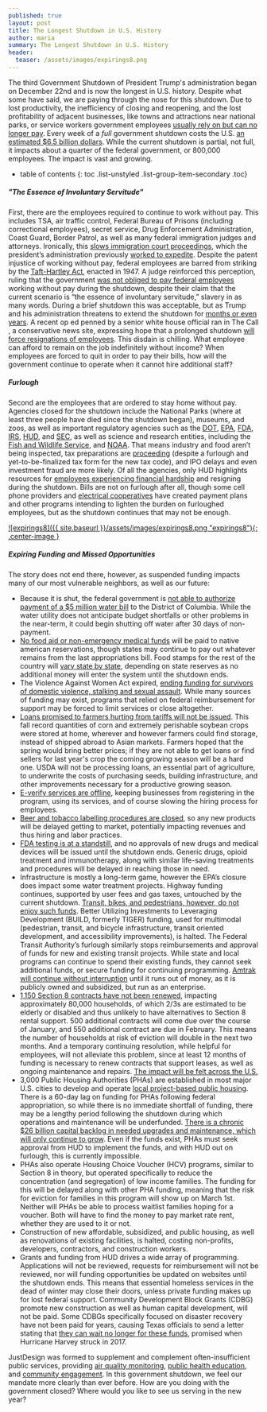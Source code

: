 ```yaml
---
published: true
layout: post
title: The Longest Shutdown in U.S. History
author: maria
summary: The Longest Shutdown in U.S. History
header:
  teaser: /assets/images/expirings8.png
---
```


The third Government Shutdown of President Trump's administration began on December 22nd and is now the longest in U.S. history. Despite what some have said, we are paying through the nose for this shutdown. Due to lost productivity, the inefficiency of closing and reopening, and the lost profitability of adjacent businesses, like towns and attractions near national parks, or service workers government employees [usually rely on but can no longer pay](https://www.vox.com/first-person/2019/1/9/18175506/government-shutdown-furlough-child-care-restaurant-taxi-drivers). Every week of a _full_ government shutdown costs the U.S. [an estimated $6.5 billion dollars](http://fortune.com/2019/01/09/govt-shutdown-2019-costs-billions/). While the current shutdown is partial, not full, it impacts about a quarter of the federal government, or 800,000 employees. The impact is vast and growing.

<div class="infogram-embed" data-id="_/eB8g6H8LqQhPqloXW2xe" data-type="interactive" data-title="Shutdown clock"></div><script>!function(e,t,s,i){var n="InfogramEmbeds",o=e.getElementsByTagName("script")[0],d=/^http:/.test(e.location)?"http:":"https:";if(/^\/{2}/.test(i)&&(i=d+i),window[n]&&window[n].initialized)window[n].process&&window[n].process();else if(!e.getElementById(s)){var r=e.createElement("script");r.async=1,r.id=s,r.src=i,o.parentNode.insertBefore(r,o)}}(document,0,"infogram-async","https://e.infogram.com/js/dist/embed-loader-min.js");</script>

<!--more-->

* table of contents
{: toc .list-unstyled .list-group-item-secondary .toc}

##### "The Essence of Involuntary Servitude"

First, there are the employees required to continue to work without pay. This includes TSA, air traffic control, Federal Bureau of Prisons (including correctional employees), secret service, Drug Enforcement Administration, Coast Guard, Border Patrol, as well as many federal immigration judges and attorneys. Ironically, this [slows immigration court proceedings](https://www.nytimes.com/2019/01/02/us/whats-affected-government-shutdown.html), which the president’s administration previously [worked to expedite](https://www.hrw.org/news/2018/08/16/qa-trump-administrations-zero-tolerance-immigration-policy). Despite the patent injustice of working without pay, federal employees are barred from striking by the [Taft-Hartley Act](https://www.theatlantic.com/politics/archive/2019/01/shutdown-federal-workers-cant-strike/579793/), enacted in 1947. A judge reinforced this perception, ruling that the government [was not obliged to pay federal employees](https://www.washingtonpost.com/nation/2019/01/15/essence-involuntary-servitude-federal-unions-sue-trump-administration-get-paid-shutdown-work/?utm_term=.2de393c8447e) working without pay during the shutdown, despite their claim that the current scenario is “the essence of involuntary servitude,” slavery in as many words. During a brief shutdown this was acceptable, but as Trump and his administration threatens to extend the shutdown for [months or even years](https://www.theatlantic.com/politics/archive/2019/01/trump-shutdown-could-last-months-or-even-years/579535/). A recent op ed penned by a senior white house official ran in The Call , a conservative news site, expressing hope that a prolonged shutdown [will force resignations of employees](https://thehill.com/homenews/administration/425377-Trump-shares-article-blasting-federal-workers-calling-for-long-shutdown). This disdain is chilling. What employee can afford to remain on the job indefinitely without income? When employees are forced to quit in order to pay their bills, how will the government continue to operate when it cannot hire additional staff? 

##### Furlough

Second are the employees that are ordered to stay home without pay. Agencies closed for the shutdown include the National Parks (where at least three people have died since the shutdown began), museums, and zoos, as well as important regulatory agencies such as the [DOT](https://www.transportation.gov/mission/unemployment-compensation-during-government-shutdown-furlough), [EPA](https://www.epa.gov/aboutepa/us-epa-contingency-plan-event-government-shutdown), [FDA](https://www.fda.gov/), [IRS](https://thehill.com/business-a-lobbying/424646-shutdown-chaos-complicates-irs-tax-season), [HUD](https://www.hud.gov/), and [SEC](https://www.sec.gov/), as well as science and research entities, including the [Fish and Wildlife Service](https://www.fws.gov/), and [NOAA](https://www.noaa.gov/). That means industry and food aren’t being inspected, tax preparations are [proceeding](https://www.irs.gov/newsroom/irs-confirms-tax-filing-season-to-begin-january-28) (despite a furlough and yet-to-be-finalized tax form for the new tax code), and IPO delays and even investment fraud are more likely. Of all the agencies, only HUD highlights resources for [employees experiencing financial hardship](http://www.foh4you.com/) and resigning during the shutdown. Bills are not on furlough after all, though some cell phone providers and [electrical cooperatives](https://www.eacourier.com/news/government-shutdown-safford-to-propose-utility-shutoff-reprieve-for-federal/article_154f3272-151f-11e9-a401-e72da25a3fc1.html) have created payment plans and other programs intending to lighten the burden on furloughed employees, but as the shutdown continues that may not be enough.

[![expirings8]({{ site.baseurl }}/assets/images/expirings8.png "expirings8"){: .center-image }](https://nlihc.org/issues/budget/shutdown-map)

##### Expiring Funding and Missed Opportunities

The story does not end there, however, as suspended funding impacts many of our most vulnerable neighbors, as well as our future:

- Because it is shut, the federal government is [not able to authorize payment of a $5 million water bill](https://abcnews.go.com/beta-story-container/Politics/shutdown-stops-federal-government-paying-million-water-bill/story?id=60260452) to the District of Columbia. While the water utility does not anticipate budget shortfalls or other problems in the near-term, it could begin shutting off water after 30 days of non-payment.
- [No food aid or non-emergency medical funds](https://www.nytimes.com/2019/01/01/us/native-american-government-shutdown.html?module=inline) will be paid to native american reservations, though states may continue to pay out whatever remains from the last appropriations bill. Food stamps for the rest of the country will [vary state by state](https://www.businessinsider.com/government-shutdown-are-food-stamps-snap-wic-benefits-paid-2019-1), depending on state reserves as no additional money will enter the system until the shutdown ends.
- The Violence Against Women Act expired, [ending funding for survivors of domestic violence, stalking and sexual assault](https://www.thehotline.org/resources/vawa/). While many sources of funding may exist, programs that relied on federal reimbursement for support may be forced to limit services or close altogether. 
- [Loans promised to farmers hurting from tariffs will not be issued](https://www.pbs.org/newshour/politics/the-many-ways-the-shutdown-is-stopping-vital-services-and-research). This fall record quantities of corn and extremely perishable soybean crops were stored at home, wherever and however farmers could find storage, instead of shipped abroad to Asian markets. Farmers hoped that the spring would bring better prices; if they are not able to get loans or find sellers for last year's crop the coming growing season will be a hard one. USDA will  not be processing loans, an essential part of agriculture, to underwrite the costs of purchasing seeds, building infrastructure, and other improvements necessary for a productive growing season.
- [E-verify services are offline](https://www.pbs.org/newshour/politics/the-many-ways-the-shutdown-is-stopping-vital-services-and-research), keeping businesses from registering in the program, using its services, and of course slowing the hiring process for employees.
- [Beer and tobacco labelling procedures are closed](https://www.pbs.org/newshour/politics/the-many-ways-the-shutdown-is-stopping-vital-services-and-research), so any new products will be delayed getting to market, potentially impacting revenues and thus hiring and labor practices.
- [FDA testing is at a standstill](https://www.pbs.org/newshour/politics/the-many-ways-the-shutdown-is-stopping-vital-services-and-research), and no approvals of new drugs and medical devices will be issued until the shutdown ends. Generic drugs, opioid treatment and immunotherapy, along with similar life-saving treatments and procedures will be delayed in reaching those in need.
- Infrastructure is mostly a long-term game, however the EPA’s closure does impact some water treatment projects. Highway funding continues, supported by user fees and gas taxes, untouched by the current shutdown. [Transit, bikes, and pedestrians, however, do not enjoy such funds](https://www.enr.com/articles/46127-shutdown-affects-some-but-not-all-infrastructure-programs). Better Utilizing Investments to Leveraging Development (BUILD, formerly TIGER) funding, used for multimodal (pedestrian, transit, and bicycle infrastructure, transit oriented development, and accessibility improvements), is halted. The Federal Transit Authority’s furlough similarly stops reimbursements and approval of funds for new and existing transit projects. While state and local programs can continue to spend their existing funds, they cannot seek additional funds, or secure funding for continuing programming. [Amtrak will continue without interruption](https://www.railwayage.com/freight/what-the-government-shutdown-means-for-rail/) until it runs out of money, as it is publicly owned and subsidized, but run as an enterprise.
- [1,150 Section 8 contracts have not been renewed](https://nlihc.org/sites/default/files/FY19_Shutdown_Factsheet.pdf), impacting approximately 80,000 households, of which 2/3s are estimated to be elderly or disabled and thus unlikely to have alternatives to Section 8 rental support. 500 additional contracts will come due over the course of January, and 550 additional contract are due in February. This means the number of households at risk of eviction will double in the next two months. And a temporary continuing resolution, while helpful for employees, will not alleviate this problem, since at least 12 months of funding is necessary to renew contracts that support leases, as well as ongoing maintenance and repairs. [The impact will be felt across the U.S.](https://nlihc.org/article/update-shutdown-s-impact-housing-and-how-take-action)
- 3,000 Public Housing Authorities (PHAs) are established in most major U.S. cities to develop and operate [local project-based public housing](https://nlihc.org/issues/budget/shutdown-map). There is a 60-day lag on funding for PHAs following federal appropriation, so while there is no immediate shortfall of funding, there may be a lengthy period following the shutdown during which operations and maintenance will be underfunded. [There is a chronic $26 billion capital backlog in needed upgrades and maintenance, which will only continue to grow](https://nlihc.org/sites/default/files/FY19_Shutdown_Factsheet.pdf). Even if the funds exist, PHAs must seek approval from HUD to implement the funds, and with HUD out on furlough, this is currently impossible. 
- PHAs also operate Housing Choice Voucher (HCV) programs, similar to Section 8 in theory, but operated specifically to reduce the concentration (and segregation) of low income families. The funding for this will be delayed along with other PHA funding, meaning that the risk for eviction for families in this program will show up on March 1st. Neither will PHAs be able to process waitlist families hoping for a voucher. Both will have to find the money to pay market rate rent, whether they are used to it or not.
- Construction of new affordable, subsidized, and public housing, as well as renovations of existing facilities, is halted, costing non-profits, developers, contractors, and construction workers.
- Grants and funding from HUD drives a wide array of programming. Applications will not be reviewed, requests for reimbursement will not be reviewed, nor will funding opportunities be updated on websites until the shutdown ends. This means that essential homeless services in the dead of winter may close their doors, unless private funding makes up for lost federal support. Community Development Block Grants (CDBG) promote new construction as well as human capital development, will not be paid. Some CDBGs specifically focused on disaster recovery have not been paid for years, causing Texas officials to send a letter stating that [they can wait no longer for these funds](https://nlihc.org/issues/budget/shutdown-map), promised when Hurricane Harvey struck in 2017.

JustDesign was formed to supplement and complement often-insufficient public services, providing [air quality monitoring](http://airqualitychicago.org/), [public health education](https://pilsenperro.org/uic-includes-testing-data-results-in-pilsen/), and [community engagement](https://www.webuildagency.org/work/2018/10/epa-community-involvement-training). In this government shutdown, we feel our mandate more clearly than ever before. How are you doing with the government closed? Where would you like to see us serving in the new year?
